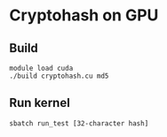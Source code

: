 # Cryptohash on GPU

## Build

```
module load cuda
./build cryptohash.cu md5
```

## Run kernel

`sbatch run_test [32-character hash]`